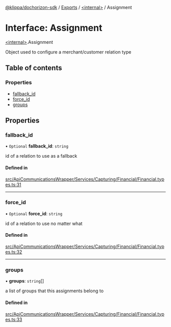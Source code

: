 [@klippa/dochorizon-sdk](../README.md) / [Exports](../modules.md) / [\<internal\>](../modules/internal_.md) / Assignment

# Interface: Assignment

[\<internal\>](../modules/internal_.md).Assignment

Object used to configure a merchant/customer relation type

## Table of contents

### Properties

- [fallback\_id](internal_.Assignment.md#fallback_id)
- [force\_id](internal_.Assignment.md#force_id)
- [groups](internal_.Assignment.md#groups)

## Properties

### fallback\_id

• `Optional` **fallback\_id**: `string`

id of a relation to use as a fallback

#### Defined in

[src/ApiCommunicationsWrapper/Services/Capturing/Financial/Financial.types.ts:31](https://github.com/klippa-app/js-dochorizon-sdk/blob/205a2fd/src/ApiCommunicationsWrapper/Services/Capturing/Financial/Financial.types.ts#L31)

___

### force\_id

• `Optional` **force\_id**: `string`

id of a relation to use no matter what

#### Defined in

[src/ApiCommunicationsWrapper/Services/Capturing/Financial/Financial.types.ts:32](https://github.com/klippa-app/js-dochorizon-sdk/blob/205a2fd/src/ApiCommunicationsWrapper/Services/Capturing/Financial/Financial.types.ts#L32)

___

### groups

• **groups**: `string`[]

a list of groups that this assignments belong to

#### Defined in

[src/ApiCommunicationsWrapper/Services/Capturing/Financial/Financial.types.ts:33](https://github.com/klippa-app/js-dochorizon-sdk/blob/205a2fd/src/ApiCommunicationsWrapper/Services/Capturing/Financial/Financial.types.ts#L33)
